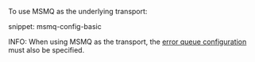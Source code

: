 To use MSMQ as the underlying transport:

snippet: msmq-config-basic

INFO: When using MSMQ as the transport, the [error queue configuration](/nservicebus/recoverability/configure-error-handling.md) must also be specified.
